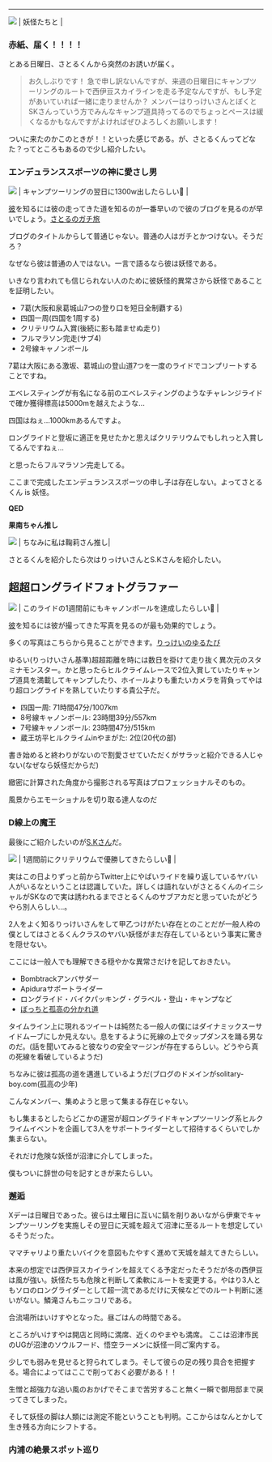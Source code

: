 ---
[![](https://lh3.googleusercontent.com/-cI5VC3dJPw4/YciBqCg07wI/AAAAAAAAWt4/S8a7pRQ_1gg8jlNTymyJH9f_vYYe3N1jACNcBGAsYHQ/IMG_2062.jpg)](https://lh3.googleusercontent.com/-cI5VC3dJPw4/YciBqCg07wI/AAAAAAAAWt4/S8a7pRQ_1gg8jlNTymyJH9f_vYYe3N1jACNcBGAsYHQ/IMG_2062.jpg)
| 妖怪たちと |

### 赤紙、届く！！！！

とある日曜日、さとるくんから突然のお誘いが届く。

> お久しぶりです！ 急で申し訳ないんですが、来週の日曜日にキャンプツーリングのルートで西伊豆スカイラインを走る予定なんですが、もし予定があいていれば一緒に走りませんか？ メンバーはりっけいさんとぼくとSKさんっていう方でみんなキャンプ道具持ってるのでちょっとペースは緩くなるかもなんですがよければぜひよろしくお願いします！

ついに来たのかこのときが！！といった感じである。が、さとるくんってどなた？ってところもあるので少し紹介したい。

### エンデュランススポーツの神に愛さし男

[![](https://lh3.googleusercontent.com/-L4qpFf5w-9o/YciGD5qFEGI/AAAAAAAAWuY/5_Diwqwp5kMu2pCPJWXVCGXoD5kESJulgCNcBGAsYHQ/IMG_2364.jpg)](https://lh3.googleusercontent.com/-L4qpFf5w-9o/YciGD5qFEGI/AAAAAAAAWuY/5_Diwqwp5kMu2pCPJWXVCGXoD5kESJulgCNcBGAsYHQ/IMG_2364.jpg)
| キャンプツーリングの翌日に1300w出したらしい🤔 |



[彼](https://twitter.com/rikusato37)を知るには彼の走ってきた道を知るのが一番早いので彼のブログを見るのが早いでしょう。[さとるのガチ旅](https://bikesato.hatenablog.com/archive)

ブログのタイトルからして普通じゃない。普通の人はガチとかつけない。そうだろ？

なぜなら彼は普通の人ではない。一言で語るなら彼は妖怪である。

いきなり言われても信じられない人のために彼妖怪的異常さから妖怪であることを証明したい。

- 7葛(大阪和泉葛城山7つの登り口を短日全制覇する)
- 四国一周(四国を1周する)
- クリテリウム入賞(後続に影も踏ませぬ走り)
- フルマラソン完走(サブ4)
- 2号線キャノンボール

7葛は大阪にある激坂、葛城山の登山道7つを一度のライドでコンプリートすることですね。

エベレスティングが有名になる前のエベレスティングのようなチャレンジライドで確か獲得標高は5000mを越えたような...

四国はねぇ...1000kmあるんですよ。

ロングライドと登坂に適正を見せたかと思えばクリテリウムでもしれっと入賞してるんですねぇ...

と思ったらフルマラソン完走してる。

ここまで完成したエンデュランススポーツの申し子は存在しない。よってさとるくん is 妖怪。

**QED**



**果南ちゃん推し**

[![](https://lh3.googleusercontent.com/-Z5LXXEaxyig/YciEUyF2s2I/AAAAAAAAWuE/e2u8paVUp9EDt1vX84R85I2RjvXpxQeQQCNcBGAsYHQ/unnamed.jpg)](https://lh3.googleusercontent.com/-Z5LXXEaxyig/YciEUyF2s2I/AAAAAAAAWuE/e2u8paVUp9EDt1vX84R85I2RjvXpxQeQQCNcBGAsYHQ/unnamed.jpg)
| ちなみに私は鞠莉さん推し|

さとるくんを紹介したら次はりっけいさんとS.Kさんを紹介したい。



## 超超ロングライドフォトグラファー

[![](https://lh3.googleusercontent.com/-GH2FR6Bru8Y/Ycj3cCqQa5I/AAAAAAAAWvE/Vl7vHZivEyk8PqPnfDRw3Qx4KRQhilj1gCNcBGAsYHQ/IMG_2365.jpg)](https://lh3.googleusercontent.com/-GH2FR6Bru8Y/Ycj3cCqQa5I/AAAAAAAAWvE/Vl7vHZivEyk8PqPnfDRw3Qx4KRQhilj1gCNcBGAsYHQ/IMG_2365.jpg)
| このライドの1週間前にもキャノンボールを達成したらしい🤔 |



[彼](https://twitter.com/rikkei2)を知るには彼が撮ってきた写真を見るのが最も効果的でしょう。

多くの写真はこちらから見ることができます。[りっけいのゆるたび](https://rikkeitabi.com/)

ゆるい(りっけいさん基準)超超距離を時には数日を掛けて走り抜く異次元のスタミナモンスター。かと思ったらヒルクライムレースで2位入賞していたりキャンプ道具を満載してキャンプしたり、ホイールよりも重たいカメラを背負ってやはり超ロングライドを熟していたりする貴公子だ。

- 四国一周: 71時間47分/1007km
- 8号線キャノンボール: 23時間39分/557km
- 7号線キャノンボール: 23時間47分/515km
- 蔵王坊平ヒルクライムinやまがた: 2位(20代の部)

書き始めると終わりがないので割愛させていただくがサラッと紹介できる人じゃない(なぜなら妖怪だからだ)



緻密に計算された角度から撮影される写真はプロフェッショナルそのもの。

風景からエモーショナルを切り取る達人なのだ





### D線上の魔王

最後にご紹介したいのが[S.Kさん](https://twitter.com/r0adbike_sk)だ。

[![](https://lh3.googleusercontent.com/-skXrBLmJ4mA/Ycj66wdOAcI/AAAAAAAAWvM/fE5ma3XhPvUzLEcGgIbLaKs9N9OfwXeBwCNcBGAsYHQ/IMG_2363.jpg)](https://lh3.googleusercontent.com/-skXrBLmJ4mA/Ycj66wdOAcI/AAAAAAAAWvM/fE5ma3XhPvUzLEcGgIbLaKs9N9OfwXeBwCNcBGAsYHQ/IMG_2363.jpg)
| 1週間前にクリテリウムで優勝してきたらしい🤔 |



実はこの日よりずっと前からTwitter上にやばいライドを繰り返しているヤバい人がいるなということは認識していた。詳しくは語れないがさとるくんのイニシャルがSKなので実は誘われるまでさとるくんのサブアカだと思っていたがどうやら別人らしい...。

2人をよく知るりっけいさんをして甲乙つけがたい存在とのことだが一般人枠の僕としてはさとるくんクラスのヤバい妖怪がまだ存在しているという事実に驚きを隠せない。

ここには一般人でも理解できる穏やかな異常さだけを記しておきたい。

- Bombtrackアンバサダー
- Apiduraサポートライダー
- ロングライド・バイクパッキング・グラベル・登山・キャンプなど
- [ぼっちと孤高の分かれ道](https://solitary-boy.com/)

タイムライン上に現れるツイートは純然たる一般人の僕にはダイナミックスーサイドムーブにしか見えない。息をするように死線の上でタップダンスを踊る男なのだ。(話を聞いてみると彼なりの安全マージンが存在するらしい。どうやら真の死線を看破しているようだ)

ちなみに彼は孤高の道を邁進しているようだ(ブログのドメインがsolitary-boy.com(孤高の少年)




こんなメンバー、集めようと思って集まる存在じゃない。

もし集まるとしたらどこかの運営が超ロングライドキャンプツーリング系ヒルクライムイベントを企画して3人をサポートライダーとして招待するくらいでしか集まらない。

それだけ危険な妖怪が沼津に介してしまった。

僕もついに辞世の句を記すときが来たらしい。



### 邂逅

Xデーは日曜日であった。彼らは土曜日に互いに鎬を削りあいながら伊東でキャンプツーリングを実施しその翌日に天城を超えて沼津に至るルートを想定しているそうだった。

ママチャリより重たいバイクを意図もたやすく進めて天城を越えてきたらしい。

本来の想定では西伊豆スカイラインを超えてくる予定だったそうだが冬の西伊豆は風が強い。妖怪たちも危険と判断して柔軟にルートを変更する。やはり3人ともソロのロングライダーとして超一流であるだけに天候などでのルート判断に迷いがない。鱗滝さんもニッコリである。



合流場所はいけすやとなった。昼ごはんの時間である。

ところがいけすやは開店と同時に満席、近くのやまやも満席。
ここは沼津市民のUGが沼津のソウルフード、悟空ラーメンに妖怪一同ご案内する。

少しでも弱みを見せると狩られてしまう。そして彼らの足の残り具合を把握する。場合によってはここで削っておく必要がある！！



生憎と超強力な追い風のおかげでそこまで苦労すること無く一瞬で御用邸まで戻ってきてしまった。

そして妖怪の脚は人類には測定不能ということも判明。ここからはなんとかして生き残る方向にシフトする。



### 内浦の絶景スポット巡り
